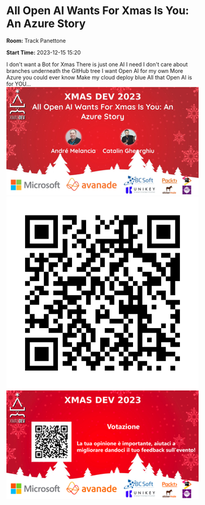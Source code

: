 # All Open AI Wants For Xmas Is You: An Azure Story
**Room:** Track Panettone

**Start Time:** 2023-12-15 15:20

I don't want a Bot for Xmas
There is just one AI I need
I don't care about branches underneath the GitHub tree
I want Open AI for my own
More Azure you could ever know
Make my cloud deploy blue
All that Open AI is for YOU...
![Banner](room1_15_20.jpeg 'SessionBanner')
![QR](qr.png 'Qr')
![Voting Banner](votingBanner.png 'Voting Banner')

